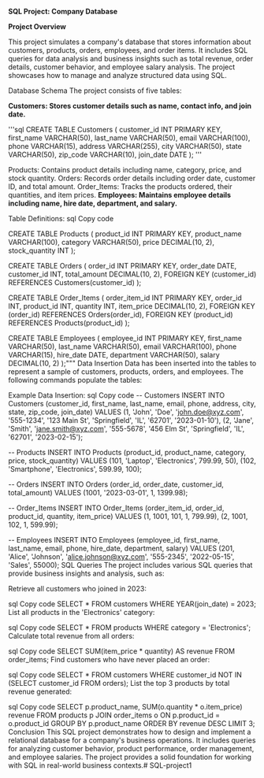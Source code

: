 **SQL Project: Company Database**



**Project Overview**

This project simulates a company's database that stores information about customers, products, orders, employees, and order items. It includes SQL queries for data analysis and business insights such as total revenue, order details, customer behavior, and employee salary analysis. The project showcases how to manage and analyze structured data using SQL.

Database Schema
The project consists of five tables:

**Customers: Stores customer details such as name, contact info, and join date.**

'''sql
    CREATE TABLE Customers (
        customer_id INT PRIMARY KEY,
        first_name VARCHAR(50),
        last_name VARCHAR(50),
        email VARCHAR(100),
        phone VARCHAR(15),
        address VARCHAR(255),
        city VARCHAR(50),
        state VARCHAR(50),
        zip_code VARCHAR(10),
        join_date DATE
    );
'''

Products: Contains product details including name, category, price, and stock quantity.
Orders: Records order details including order date, customer ID, and total amount.
Order_Items: Tracks the products ordered, their quantities, and item prices.
**Employees: Maintains employee details including name, hire date, department, and salary.**

Table Definitions:
sql
Copy code


CREATE TABLE Products (
    product_id INT PRIMARY KEY,
    product_name VARCHAR(100),
    category VARCHAR(50),
    price DECIMAL(10, 2),
    stock_quantity INT
);

CREATE TABLE Orders (
    order_id INT PRIMARY KEY,
    order_date DATE,
    customer_id INT,
    total_amount DECIMAL(10, 2),
    FOREIGN KEY (customer_id) REFERENCES Customers(customer_id)
);

CREATE TABLE Order_Items (
    order_item_id INT PRIMARY KEY,
    order_id INT,
    product_id INT,
    quantity INT,
    item_price DECIMAL(10, 2),
    FOREIGN KEY (order_id) REFERENCES Orders(order_id),
    FOREIGN KEY (product_id) REFERENCES Products(product_id)
);

CREATE TABLE Employees (
    employee_id INT PRIMARY KEY,
    first_name VARCHAR(50),
    last_name VARCHAR(50),
    email VARCHAR(100),
    phone VARCHAR(15),
    hire_date DATE,
    department VARCHAR(50),
    salary DECIMAL(10, 2)
);"""
Data Insertion
Data has been inserted into the tables to represent a sample of customers, products, orders, and employees. The following commands populate the tables:

Example Data Insertion:
sql
Copy code
-- Customers
INSERT INTO Customers (customer_id, first_name, last_name, email, phone, address, city, state, zip_code, join_date)
VALUES (1, 'John', 'Doe', 'john.doe@xyz.com', '555-1234', '123 Main St', 'Springfield', 'IL', '62701', '2023-01-10'),
(2, 'Jane', 'Smith', 'jane.smith@xyz.com', '555-5678', '456 Elm St', 'Springfield', 'IL', '62701', '2023-02-15');

-- Products
INSERT INTO Products (product_id, product_name, category, price, stock_quantity)
VALUES (101, 'Laptop', 'Electronics', 799.99, 50), (102, 'Smartphone', 'Electronics', 599.99, 100);

-- Orders
INSERT INTO Orders (order_id, order_date, customer_id, total_amount)
VALUES (1001, '2023-03-01', 1, 1399.98);

-- Order_Items
INSERT INTO Order_Items (order_item_id, order_id, product_id, quantity, item_price)
VALUES (1, 1001, 101, 1, 799.99), (2, 1001, 102, 1, 599.99);

-- Employees
INSERT INTO Employees (employee_id, first_name, last_name, email, phone, hire_date, department, salary)
VALUES (201, 'Alice', 'Johnson', 'alice.johnson@xyz.com', '555-2345', '2022-05-15', 'Sales', 55000);
SQL Queries
The project includes various SQL queries that provide business insights and analysis, such as:

Retrieve all customers who joined in 2023:

sql
Copy code
SELECT * FROM customers WHERE YEAR(join_date) = 2023;
List all products in the 'Electronics' category:

sql
Copy code
SELECT * FROM products WHERE category = 'Electronics';
Calculate total revenue from all orders:

sql
Copy code
SELECT SUM(item_price * quantity) AS revenue FROM order_items;
Find customers who have never placed an order:

sql
Copy code
SELECT * FROM customers WHERE customer_id NOT IN (SELECT customer_id FROM orders);
List the top 3 products by total revenue generated:

sql
Copy code
SELECT p.product_name, SUM(o.quantity * o.item_price) revenue
FROM products p JOIN order_items o ON p.product_id = o.product_id
GROUP BY p.product_name ORDER BY revenue DESC LIMIT 3;
Conclusion
This SQL project demonstrates how to design and implement a relational database for a company's business operations. It includes queries for analyzing customer behavior, product performance, order management, and employee salaries. The project provides a solid foundation for working with SQL in real-world business contexts.# SQL-project1
